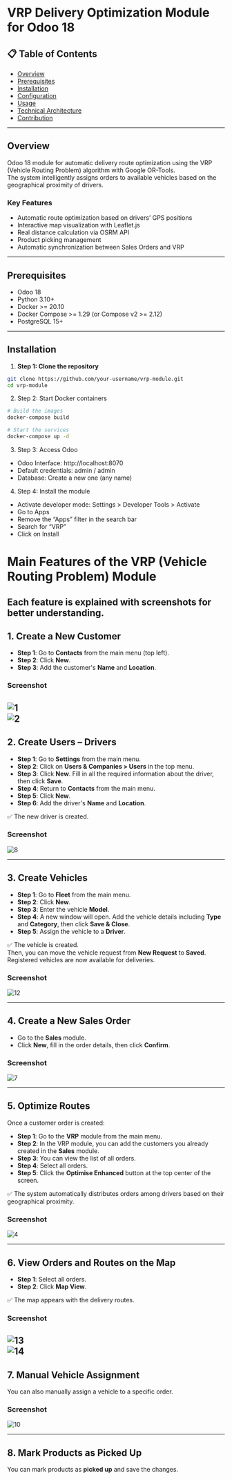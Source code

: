 # VRP Delivery Optimization Module for Odoo 18

## 📋 Table of Contents
- [Overview](#overview)
- [Prerequisites](#prerequisites)
- [Installation](#installation)
- [Configuration](#configuration)
- [Usage](#usage)
- [Technical Architecture](#technical-architecture)
- [Contribution](#contribution)

---

## Overview
Odoo 18 module for automatic delivery route optimization using the VRP (Vehicle Routing Problem) algorithm with Google OR-Tools.  
The system intelligently assigns orders to available vehicles based on the geographical proximity of drivers.

### Key Features
- Automatic route optimization based on drivers’ GPS positions  
- Interactive map visualization with Leaflet.js  
- Real distance calculation via OSRM API  
- Product picking management  
- Automatic synchronization between Sales Orders and VRP  

---

## Prerequisites
- Odoo 18  
- Python 3.10+  
- Docker >= 20.10  
- Docker Compose >= 1.29 (or Compose v2 >= 2.12)  
- PostgreSQL 15+  

---

## Installation

1. **Step 1: Clone the repository**
```bash
git clone https://github.com/your-username/vrp-module.git
cd vrp-module
```


2. Step 2: Start Docker containers
```bash
# Build the images
docker-compose build

# Start the services
docker-compose up -d

```

3. Step 3: Access Odoo
- Odoo Interface: http://localhost:8070
- Default credentials: admin / admin
- Database: Create a new one (any name)

4. Step 4: Install the module
- Activate developer mode: Settings > Developer Tools > Activate
- Go to Apps
- Remove the “Apps” filter in the search bar
- Search for “VRP”
- Click on Install


# Main Features of the VRP (Vehicle Routing Problem) Module

Each feature is explained with screenshots for better understanding.
---

## 1. Create a New Customer
- **Step 1**: Go to **Contacts** from the main menu (top left).  
- **Step 2**: Click **New**.  
- **Step 3**: Add the customer's **Name** and **Location**.  

### Screenshot
![1](VRPModuleScreens/Customer1.2.png)  
![2](VRPModuleScreens/CustomerFromContact.png)  
---

## 2. Create Users – Drivers
- **Step 1**: Go to **Settings** from the main menu.  
- **Step 2**: Click on **Users & Companies > Users** in the top menu.  
- **Step 3**: Click **New**. Fill in all the required information about the driver, then click **Save**.  
- **Step 4**: Return to **Contacts** from the main menu.  
- **Step 5**: Click **New**.  
- **Step 6**: Add the driver's **Name** and **Location**.  

✅ The new driver is created.  

### Screenshot
![8](VRPModuleScreens/driver1user1fromSettings.png)  

---

## 3. Create Vehicles
- **Step 1**: Go to **Fleet** from the main menu.  
- **Step 2**: Click **New**.  
- **Step 3**: Enter the vehicle **Model**.  
- **Step 4**: A new window will open. Add the vehicle details including **Type** and **Category**, then click **Save & Close**.  
- **Step 5**: Assign the vehicle to a **Driver**.  

✅ The vehicle is created.  
Then, you can move the vehicle request from **New Request** to **Saved**.  
Registered vehicles are now available for deliveries.  

### Screenshot
![12](VRPModuleScreens/vehiculesFromFleet.png)  

---

## 4. Create a New Sales Order
- Go to the **Sales** module.  
- Click **New**, fill in the order details, then click **Confirm**.  

### Screenshot
![7](VRPModuleScreens/creatinganorder.png)  

---

## 5. Optimize Routes
Once a customer order is created:  
- **Step 1**: Go to the **VRP** module from the main menu.  
- **Step 2**: In the VRP module, you can add the customers you already created in the **Sales** module.  
- **Step 3**: You can view the list of all orders.  
- **Step 4**: Select all orders.  
- **Step 5**: Click the **Optimise Enhanced** button at the top center of the screen.  

✅ The system automatically distributes orders among drivers based on their geographical proximity.  

### Screenshot
![4](VRPModuleScreens/TheOptimizationOutput.png)  

---

## 6. View Orders and Routes on the Map
- **Step 1**: Select all orders.  
- **Step 2**: Click **Map View**.  

✅ The map appears with the delivery routes.  

### Screenshot
![13](VRPModuleScreens/map1.png)  
![14](VRPModuleScreens/map2.png)  
---

## 7. Manual Vehicle Assignment
You can also manually assign a vehicle to a specific order.  

### Screenshot
![10](VRPModuleScreens/manualAssignment.png)  

---

## 8. Mark Products as Picked Up
You can mark products as **picked up** and save the changes.  



